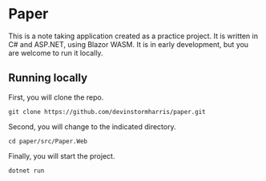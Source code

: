# Paper
This is a note taking application created as a practice project. It is written in C# and ASP.NET, using Blazor WASM. It is in early development, but you are welcome to run it locally.

## Running locally
First, you will clone the repo.

```git clone https://github.com/devinstormharris/paper.git```

Second, you will change to the indicated directory.

```cd paper/src/Paper.Web```

Finally, you will start the project.

```dotnet run```
